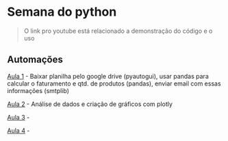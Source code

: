 # Semana do python

> O link pro youtube está relacionado a demonstração do código e o uso

## Automações

[Aula 1](https://youtu.be/bh81FzK3hPw) - Baixar planilha pelo google drive (pyautogui), usar pandas para calcular o faturamento e qtd. de produtos (pandas), enviar email com essas informações (smtplib)

[Aula 2](https://youtu.be/ulTkKNJLja0) - Análise de dados e criação de gráficos com plotly

[Aula 3]() - 

[Aula 4]() - 
